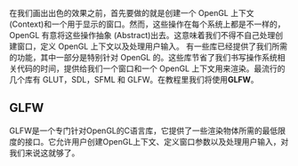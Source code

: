 在我们画出出色的效果之前，首先要做的就是创建一个 OpenGL 上下文 (Context)和一个用于显示的窗口。然而，这些操作在每个系统上都是不一样的，OpenGL 有意将这些操作抽象 (Abstract)出去。这意味着我们不得不自己处理创建窗口，定义 OpenGL 上下文以及处理用户输入。
有一些库已经提供了我们所需的功能，其中一部分是特别针对 OpenGL 的。这些库节省了我们书写操作系统相关代码的时间，提供给我们一个窗口和一个 OpenGL 上下文用来渲染。最流行的几个库有 GLUT，SDL，SFML 和 GLFW。在教程里我们将使用**GLFW**。
## GLFW

GLFW是一个专门针对OpenGL的C语言库，它提供了一些渲染物体所需的最低限度的接口。它允许用户创建OpenGL上下文、定义窗口参数以及处理用户输入，对我们来说这就够了。
